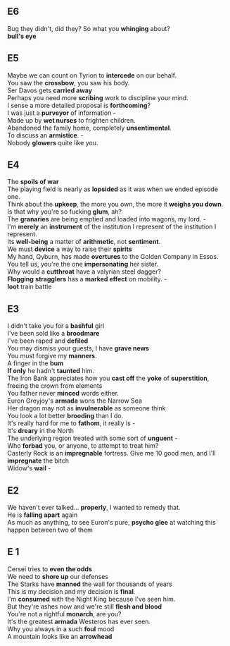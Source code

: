 ## E6 
Bug they didn't, did they? So what you **whinging** about?  
**bull's eye**  


## E5 
Maybe we can count on Tyrion to **intercede** on our behalf.  
You saw the **crossbow**, you saw his body.  
Ser Davos gets **carried away**  
Perhaps you need more **scribing** work to discipline your mind.  
I sense a more detailed proposal is **forthcoming**?  
I was just a **purveyor** of information -  
Made up by **wet nurses** to frighten children.  
Abandoned the family home, completely **unsentimental**.  
To discuss an **armistice**. -  
Nobody **glowers** quite like you.  


## E4 
The **spoils of war**  
The playing field is nearly as **lopsided** as it was when we ended episode one.  
Think about the **upkeep**, the more you own, the more it **weighs you down**.  
Is that why you're so fucking **glum**, ah?  
The **granaries** are being emptied and loaded into wagons, my lord. -  
I'm **merely** an **instrument** of the institution I represent of the institution I represent.   
Its **well-being** a matter of **arithmetic**, not **sentiment**.  
We must **device** a way to raise their **spirits**  
My hand, Qyburn, has made **overtures** to the Golden Company in Essos.  
You tell us, you're the one **impersonating** her sister.  
Why would a **cutthroat** have a valyrian steel dagger?  
**Flogging** **stragglers** has a **marked effect** on mobility. -  
**loot** train battle  


## E3 
I didn't take you for a **bashful** girl  
I've been sold like a **broodmare**  
I've been raped and **defiled**  
You may dismiss your guests, I have **grave news**  
You must forgive my **manners**.  
A finger in the **bum**  
**If only** he hadn't **taunted** him.  
The Iron Bank appreciates how you **cast off** the **yoke** of **superstition**, freeing the crown from elements  
You father never **minced** words either.  
Euron Greyjoy's **armada** wons the Narrow Sea  
Her dragon may not as **invulnerable** as someone think  
You look a lot better **brooding** than I do.  
It's really hard for me to **fathom**, it really is -  
It's **dreary** in the North  
The underlying region treated with some sort of **unguent** -    
Who **forbad** you, or anyone, to attempt to treat him?  
Casterly Rock is an **impregnable** fortress. 
Give me 10 good men, and I'll **impregnate** the bitch  
Widow's **wail** -   



## E2 
We haven't ever talked... **properly**, I wanted to remedy that.  
He is **falling apart** again  
As much as anything, to see Euron's pure, **psycho glee** at watching this happen between two of them



## E 1 
Cersei tries to **even the odds**  
We need to **shore up** our defenses  
The Starks have **manned** the wall for thousands of years  
This is my decision and my decision is **final**.  
I'm **consumed** with the Night King because I've seen him.  
But they're ashes now and we're still **flesh and blood**  
You're not a rightful **monarch**, are you?  
It's the greatest **armada** Westeros has ever seen.  
Why you always in a such **foul** mood  
A mountain looks like an **arrowhead**  


